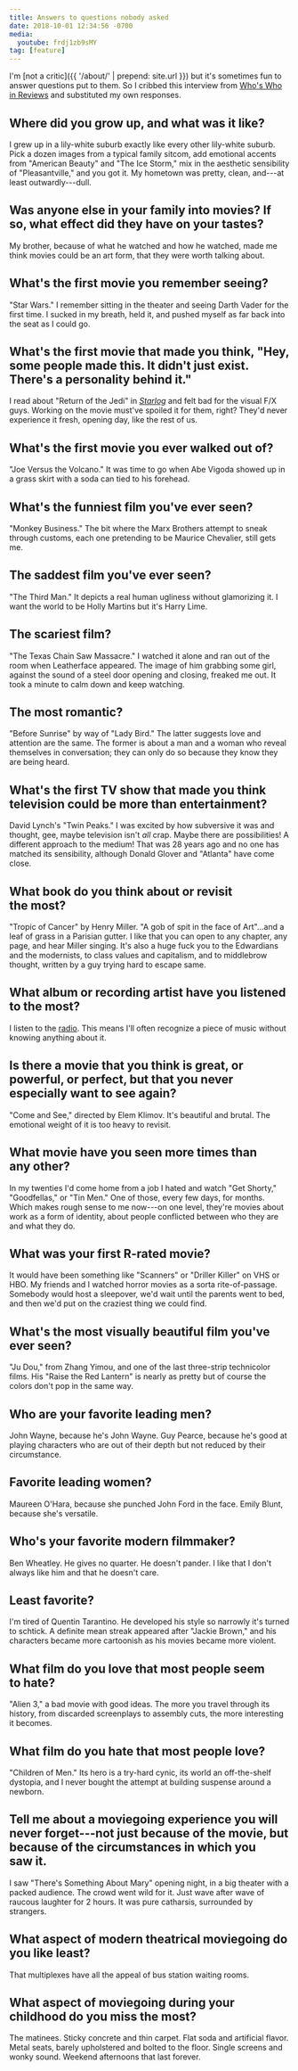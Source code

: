 ```yaml
---
title: Answers to questions nobody asked
date: 2018-10-01 12:34:56 -0700
media:
  youtube: frdj1zb9sMY
tag: [feature]
---
```

I'm [not a critic]({{ '/about/' | prepend: site.url }}) but it's sometimes fun to answer questions put to them. So I cribbed this interview from [Who's Who in Reviews](https://www.rogerebert.com/chazs-blog/whos-who-in-reviews-table-of-contents) and substituted my own responses.

## Where did you grow up, and what was it&nbsp;like?
I grew up in a lily-white suburb exactly like every other lily-white suburb. Pick a dozen images from a typical family sitcom, add emotional accents from "American Beauty" and "The Ice Storm," mix in the aesthetic sensibility of "Pleasantville," and you got it. My hometown was pretty, clean, and---at least outwardly---dull.

## Was anyone else in your family into movies? If so, what effect did they have on your&nbsp;tastes?
My brother, because of what he watched and how he watched, made me think movies could be an art form, that they were worth talking about.

## What's the first movie you remember&nbsp;seeing?
"Star Wars." I remember sitting in the theater and seeing Darth Vader for the first time. I sucked in my breath, held it, and pushed myself as far back into the seat as I could go.

## What's the first movie that made you think, "Hey, some people made this. It didn't just exist. There's a personality behind&nbsp;it."
I read about "Return of the Jedi" in [_Starlog_](https://archive.org/details/starlog_magazine-080?q=return+of+the+jedi) and felt bad for the visual F/X guys. Working on the movie must've spoiled it for them, right? They'd never experience it fresh, opening day, like the rest of us.

## What's the first movie you ever walked out&nbsp;of?
"Joe Versus the Volcano." It was time to go when Abe Vigoda showed up in a grass skirt with a soda can tied to his forehead.

## What's the funniest film you've ever&nbsp;seen?
"Monkey Business." The bit where the Marx Brothers attempt to sneak through customs, each one pretending to be Maurice Chevalier, still gets me.

## The saddest film you've ever&nbsp;seen?
"The Third Man." It depicts a real human ugliness without glamorizing it. I want the world to be Holly Martins but it's Harry Lime.

## The scariest film?
"The Texas Chain Saw Massacre." I watched it alone and ran out of the room when Leatherface appeared. The image of him grabbing some girl, against the sound of a steel door opening and closing, freaked me out. It took a minute to calm down and keep watching.

## The most romantic?
"Before Sunrise" by way of "Lady Bird." The latter suggests love and attention are the same. The former is about a man and a woman who reveal themselves in conversation; they can only do so because they know they are being heard.

## What's the first TV show that made you think television could be more than&nbsp;entertainment?
David Lynch's "Twin Peaks." I was excited by how subversive it was and thought, gee, maybe television isn't _all_ crap. Maybe there are possibilities! A different approach to the medium! That was 28 years ago and no one has matched its sensibility, although Donald Glover and "Atlanta" have come close.

## What book do you think about or revisit the&nbsp;most?
"Tropic of Cancer" by Henry Miller. "A gob of spit in the face of Art"...and a leaf of grass in a Parisian gutter. I like that you can open to any chapter, any page, and hear Miller singing. It's also a huge fuck you to the Edwardians and the modernists, to class values and capitalism, and to middlebrow thought, written by a guy trying hard to escape same.

## What album or recording artist have you listened to the&nbsp;most?
I listen to the [radio](http://radio.garden/). This means I'll often recognize a piece of music without knowing anything about it.

## Is there a movie that you think is great, or powerful, or perfect, but that you never especially want to see&nbsp;again?
"Come and See," directed by Elem Klimov. It's beautiful and brutal. The emotional weight of it is too heavy to revisit.

## What movie have you seen more times than any&nbsp;other?
In my twenties I'd come home from a job I hated and watch "Get Shorty," "Goodfellas," or "Tin Men." One of those, every few days, for months. Which makes rough sense to me now---on one level, they're movies about work as a form of identity, about people conflicted between who they are and what they&nbsp;do.

## What was your first R-rated movie?
It would have been something like "Scanners" or "Driller Killer" on VHS or HBO. My friends and I watched horror movies as a sorta rite-of-passage. Somebody would host a sleepover, we'd wait until the parents went to bed, and then we'd put on the craziest thing we could find.

## What's the most visually beautiful film you've ever&nbsp;seen?
"Ju Dou," from Zhang Yimou, and one of the last three-strip technicolor films. His "Raise the Red Lantern" is nearly as pretty but of course the colors don't pop in the same way.

## Who are your favorite leading&nbsp;men?
John Wayne, because he's John Wayne. Guy Pearce, because he's good at playing characters who are out of their depth but not reduced by their circumstance.

## Favorite leading women?
Maureen O'Hara, because she punched John Ford in the face. Emily Blunt, because she's versatile.  

## Who's your favorite modern&nbsp;filmmaker?
Ben Wheatley. He gives no quarter. He doesn't pander. I like that I don't always like him and that he doesn't care.

## Least favorite?
I'm tired of Quentin Tarantino. He developed his style so narrowly it's turned to schtick. A definite mean streak appeared after "Jackie Brown," and his characters became more cartoonish as his movies became more violent.

## What film do you love that most people seem to&nbsp;hate?
"Alien 3," a bad movie with good ideas. The more you travel through its history, from discarded screenplays to assembly cuts, the more interesting it becomes.

## What film do you hate that most people&nbsp;love?
"Children of Men." Its hero is a try-hard cynic, its world an off-the-shelf dystopia, and I never bought the attempt at building suspense around a newborn.

## Tell me about a moviegoing experience you will never forget---not just because of the movie, but because of the circumstances in which you saw&nbsp;it.
I saw "There's Something About Mary" opening night, in a big theater with a packed audience. The crowd went wild for it. Just wave after wave of raucous laughter for 2 hours. It was pure catharsis, surrounded by strangers.

## What aspect of modern theatrical moviegoing do you like&nbsp;least?
That multiplexes have all the appeal of bus station waiting rooms.

## What aspect of moviegoing during your childhood do you miss the&nbsp;most?
The matinees. Sticky concrete and thin carpet. Flat soda and artificial flavor. Metal seats, barely upholstered and bolted to the floor. Single screens and wonky sound. Weekend afternoons that last forever.
